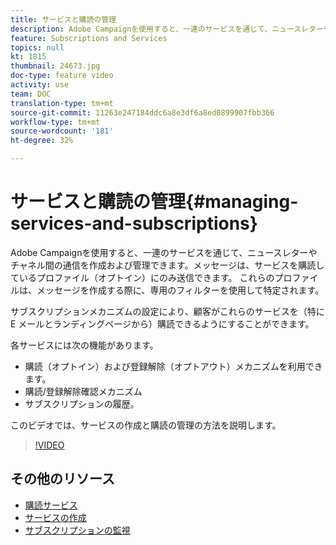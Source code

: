 ```yaml
---
title: サービスと購読の管理
description: Adobe Campaignを使用すると、一連のサービスを通じて、ニュースレターやチャネル間の通信を作成および管理できます。 このビデオでは、Adobe Campaign Standard(ACS)でサービスを作成し、その購読を管理する方法を説明します。
feature: Subscriptions and Services
topics: null
kt: 1815
thumbnail: 24673.jpg
doc-type: feature video
activity: use
team: DOC
translation-type: tm+mt
source-git-commit: 11263e247184ddc6a8e3df6a8ed0899907fbb366
workflow-type: tm+mt
source-wordcount: '181'
ht-degree: 32%

---
```



# サービスと購読の管理{#managing-services-and-subscriptions}

Adobe Campaignを使用すると、一連のサービスを通じて、ニュースレターやチャネル間の通信を作成および管理できます。メッセージは、サービスを購読しているプロファイル（オプトイン）にのみ送信できます。 これらのプロファイルは、メッセージを作成する際に、専用のフィルターを使用して特定されます。

サブスクリプションメカニズムの設定により、顧客がこれらのサービスを（特に E メールとランディングページから）購読できるようにすることができます。

各サービスには次の機能があります。

* 購読（オプトイン）および登録解除（オプトアウト）メカニズムを利用できます。
* 購読/登録解除確認メカニズム
* サブスクリプションの履歴。

このビデオでは、サービスの作成と購読の管理の方法を説明します。

>[!VIDEO](https://video.tv.adobe.com/v/24673?quality=12)

## その他のリソース

* [購読サービス](https://docs.adobe.com/content/help/en/campaign-standard/using/managing-processes-and-data/data-management-activities/subscription-services.html)
* [サービスの作成](https://docs.adobe.com/content/help/en/campaign-standard/using/profiles-and-audiences/managing-subscriptions/creating-a-service.html)
* [サブスクリプションの監視](https://docs.adobe.com/content/help/en/campaign-standard/using/profiles-and-audiences/managing-subscriptions/monitoring-subscriptions.html)
